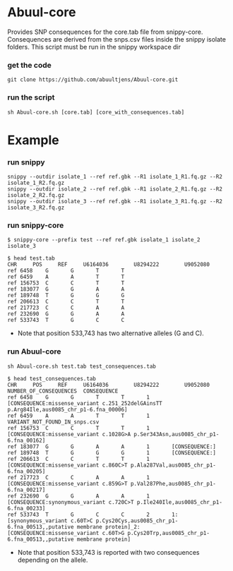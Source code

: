 # Abuul-core
Provides SNP consequences for the core.tab file from snippy-core. Consequences are derived from the snps.csv files inside the snippy isolate folders. This script must be run in the snippy workspace dir

### get the code
``git clone https://github.com/abuultjens/Abuul-core.git``

### run the script
``sh Abuul-core.sh [core.tab] [core_with_consequences.tab]``

# Example

### run snippy
``snippy --outdir isolate_1 --ref ref.gbk --R1 isolate_1_R1.fq.gz --R2 isolate_1_R2.fq.gz``  
``snippy --outdir isolate_2 --ref ref.gbk --R1 isolate_2_R1.fq.gz --R2 isolate_2_R2.fq.gz``  
``snippy --outdir isolate_3 --ref ref.gbk --R1 isolate_3_R1.fq.gz --R2 isolate_3_R2.fq.gz``

### run snippy-core
``$ snippy-core --prefix test --ref ref.gbk isolate_1 isolate_2 isolate_3``  

``$ head test.tab``  
``CHR     POS     REF     U6164036        U8294222        U9052080``  
``ref 6458    G       G       T       T``  
``ref 6459    A       A       T       T``  
``ref 156753  C       C       T       T``  
``ref 183077  G       G       A       A``  
``ref 189748  T       G       G       G``  
``ref 206613  C       C       T       T``  
``ref 217723  C       C       A       A``  
``ref 232690  G       G       A       A``  
``ref 533743  T       G       C       C``  

* Note that position 533,743 has two alternative alleles (G and C).

### run Abuul-core
``sh Abuul-core.sh test.tab test_consequences.tab``  

``$ head test_consequences.tab ``  
``CHR     POS     REF     U6164036        U8294222        U9052080        NUMBER_OF_CONSEQUENCES  CONSEQUENCE``  
``ref 6458    G       G       T       T       1       [CONSEQUENCE:missense_variant c.251_252delGAinsTT p.Arg84Ile,aus0085_chr_p1-6.fna_00006]``  
``ref 6459    A       A       T       T       1       VARIANT_NOT_FOUND_IN_snps.csv``  
``ref 156753  C       C       T       T       1       [CONSEQUENCE:missense_variant c.1028G>A p.Ser343Asn,aus0085_chr_p1-6.fna_00162]``  
``ref 183077  G       G       A       A       1       [CONSEQUENCE:]``  
``ref 189748  T       G       G       G       1       [CONSEQUENCE:]``  
``ref 206613  C       C       T       T       1       [CONSEQUENCE:missense_variant c.860C>T p.Ala287Val,aus0085_chr_p1-6.fna_00205]``  
``ref 217723  C       C       A       A       1       [CONSEQUENCE:missense_variant c.859G>T p.Val287Phe,aus0085_chr_p1-6.fna_00217]``  
``ref 232690  G       G       A       A       1       [CONSEQUENCE:synonymous_variant c.720C>T p.Ile240Ile,aus0085_chr_p1-6.fna_00233]``  
``ref 533743  T       G       C       C       2       1:[synonymous_variant c.60T>C p.Cys20Cys,aus0085_chr_p1-6.fna_00513,,putative membrane protein]_2:[CONSEQUENCE:missense_variant c.60T>G p.Cys20Trp,aus0085_chr_p1-6.fna_00513,,putative membrane protein]``  

* Note that position 533,743 is reported with two consequences depending on the allele.


